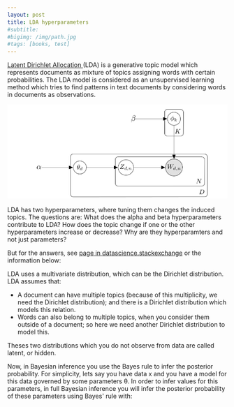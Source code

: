 ```yaml
---
layout: post
title: LDA hyperparameters
#subtitle: 
#bigimg: /img/path.jpg
#tags: [books, test]
---
```


[Latent Dirichlet Allocation ](https://en.wikipedia.org/wiki/Latent_Dirichlet_allocation) (LDA) is a generative topic model which represents documents as mixture of topics assigning words with certain probabilities. The LDA model is considered as an unsupervised learning method which tries to find patterns in text documents by considering words in documents as observations.

![alt text](../img/LDA.png "Logo Title Text 1")


LDA has two hyperparameters, where tuning them changes the induced topics. The questions are: What does the alpha and beta hyperparameters contribute to LDA? How does the topic change if one or the other hyperparameters increase or decrease? Why are they hyperparamters and not just parameters?

But for the answers, see [page in datascience.stackexchange](https://datascience.stackexchange.com/questions/199/what-does-the-alpha-and-beta-hyperparameters-contribute-to-in-latent-dirichlet-a) or the information below:

LDA uses a multivariate distribution, which can be the Dirichlet distribution. LDA assumes that:
 - A document can have multiple topics (because of this multiplicity, we need the Dirichlet distribution); and there is a Dirichlet distribution which models this relation.
 - Words can also belong to multiple topics, when you consider them outside of a document; so here we need another Dirichlet distribution to model this.
 
Theses two distributions which you do not observe from data are called latent, or hidden.

Now, in Bayesian inference you use the Bayes rule to infer the posterior probability. For simplicity, lets say you have data x and you have a model for this data governed by some parameters θ. In order to infer values for this parameters, in full Bayesian inference you will infer the posterior probability of these parameters using Bayes' rule with:


